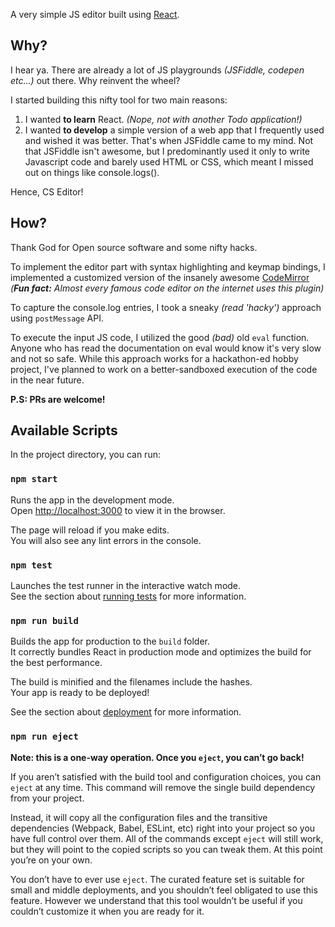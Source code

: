 A very simple JS editor built using [React](https://reactjs.org/).

## Why?

I hear ya. There are already a lot of JS playgrounds _(JSFiddle, codepen etc...)_ out there. Why reinvent the wheel?

I started building this nifty tool for two main reasons:

1. I wanted **to learn** React. _(Nope, not with another Todo application!)_
2. I wanted **to develop** a simple version of a web app that I frequently used and wished it was better. That's when JSFiddle came to my mind. Not that JSFiddle isn't awesome, but I predominantly used it only to write Javascript code and barely used HTML or CSS, which meant I missed out on things like console.logs().

Hence, CS Editor!

## How?

Thank God for Open source software and some nifty hacks.

To implement the editor part with syntax highlighting and keymap bindings, I implemented a customized version of the insanely awesome [CodeMirror](https://github.com/codemirror/CodeMirror) _(**Fun fact:** Almost every famous code editor on the internet uses this plugin)_

To capture the console.log entries, I took a sneaky _(read 'hacky')_ approach using `postMessage` API.

To execute the input JS code, I utilized the good _(bad)_ old `eval` function. Anyone who has read the documentation on eval would know it's very slow and not so safe. While this approach works for a hackathon-ed hobby project, I've planned to work on a better-sandboxed execution of the code in the near future.

**P.S: PRs are welcome!**

## Available Scripts

In the project directory, you can run:

### `npm start`

Runs the app in the development mode.<br>
Open [http://localhost:3000](http://localhost:3000) to view it in the browser.

The page will reload if you make edits.<br>
You will also see any lint errors in the console.

### `npm test`

Launches the test runner in the interactive watch mode.<br>
See the section about [running tests](https://facebook.github.io/create-react-app/docs/running-tests) for more information.

### `npm run build`

Builds the app for production to the `build` folder.<br>
It correctly bundles React in production mode and optimizes the build for the best performance.

The build is minified and the filenames include the hashes.<br>
Your app is ready to be deployed!

See the section about [deployment](https://facebook.github.io/create-react-app/docs/deployment) for more information.

### `npm run eject`

**Note: this is a one-way operation. Once you `eject`, you can’t go back!**

If you aren’t satisfied with the build tool and configuration choices, you can `eject` at any time. This command will remove the single build dependency from your project.

Instead, it will copy all the configuration files and the transitive dependencies (Webpack, Babel, ESLint, etc) right into your project so you have full control over them. All of the commands except `eject` will still work, but they will point to the copied scripts so you can tweak them. At this point you’re on your own.

You don’t have to ever use `eject`. The curated feature set is suitable for small and middle deployments, and you shouldn’t feel obligated to use this feature. However we understand that this tool wouldn’t be useful if you couldn’t customize it when you are ready for it.
